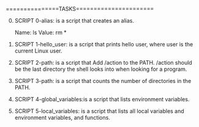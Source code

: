 
===============TASKS======================

 0. SCRIPT 0-alias: is a script that creates an alias.

	Name: ls
	Value: rm *

 1. SCRIPT 1-hello_user: is a script that prints hello user, where user is the current Linux user.

 2. SCRIPT 2-path: is a script that Add /action to the PATH. /action should be the last directory the shell looks into when looking for a program.

 3. SCRIPT 3-path: is a script that counts the number of directories in the PATH.

 4. SCRIPT 4-global_variables:is a script that lists environment variables.

 5. SCRIPT 5-local_variables: is  a script that lists all local variables and environment variables, and functions.
